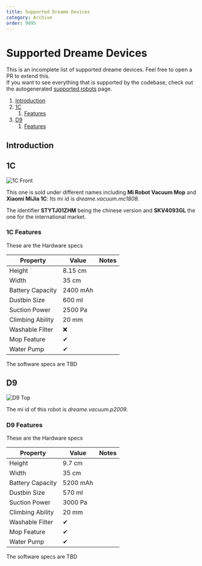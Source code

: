 ```yaml
---
title: Supported Dreame Devices
category: Archive
order: 9995
---
```

# Supported Dreame Devices

This is an incomplete list of supported dreame devices. Feel free to open a PR to extend this.<br/>
If you want to see everything that is supported by the codebase, check out the autogenerated [supported robots](https://valetudo.cloud/pages/general/supported-robots.html) page.


1. [Introduction](#introduction)
2. [1C](#1c)
    1. [Features](#1c-features)
3. [D9](#d9)
   1. [Features](#d9-features)
    
## Introduction

## 1C <a name="1c"></a>
![1C Front](./img/devices/dreame/1c-front.jpg)

This one is sold under different names including **Mi Robot Vacuum Mop** and **Xiaomi MiJia 1C**:
Its mi id is *dreame.vacuum.mc1808*.

The identifier **STYTJ01ZHM** being the chinese version and **SKV4093GL** the one for the international market.


### 1C Features <a name="1c-features"></a>
These are the Hardware specs

| Property         | Value    | Notes |
|------------------|----------|-------|
| Height           | 8.15 cm   |       |
| Width            | 35 cm  |         |
| Battery Capacity | 2400 mAh |       |
| Dustbin Size     | 600 ml   |       |
| Suction Power    | 2500 Pa  |       |
| Climbing Ability | 20 mm    |       |
| Washable Filter  | ❌       |       |
| Mop Feature      | ✔       |       |
| Water Pump       | ✔       |       |

The software specs are TBD

## D9 <a name="d9"></a>
![D9 Top](./img/devices/dreame/d9-top.jpg)

The mi id of this robot is *dreame.vacuum.p2009*.

### D9 Features <a name="d9-features"></a>
These are the Hardware specs

| Property         | Value    | Notes |
|------------------|----------|-------|
| Height           | 9.7 cm   |       |
| Width            | 35 cm    |       |
| Battery Capacity | 5200 mAh |       |
| Dustbin Size     | 570 ml   |       |
| Suction Power    | 3000 Pa  |       |
| Climbing Ability | 20 mm    |       |
| Washable Filter  | ✔       |       |
| Mop Feature      | ✔       |       |
| Water Pump       | ✔       |       |

The software specs are TBD
